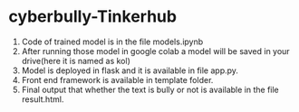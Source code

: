 # cyberbully-Tinkerhub
1. Code of trained model is in the file models.ipynb
2. After running those model in google colab a model will be saved in your drive(here it is named as kol)
3. Model is deployed in flask and it is available in file app.py.
4. Front end framework is available in template folder.
5. Final output that whether the text is bully or not is available in the file result.html.
